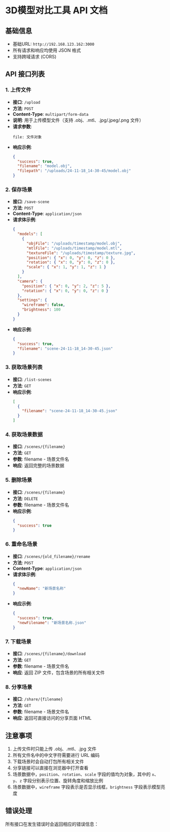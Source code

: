# 3D模型对比工具 API 文档

## 基础信息
- 基础URL: `http://192.168.123.162:3000`
- 所有请求和响应均使用 JSON 格式
- 支持跨域请求 (CORS)

## API 接口列表

### 1. 上传文件
- **接口**: `/upload`
- **方法**: `POST`
- **Content-Type**: `multipart/form-data`
- **说明**: 用于上传模型文件（支持 .obj、.mtl、.jpg/.jpeg/.png 文件）
- **请求参数**:
  ```
  file: 文件对象
  ```
- **响应示例**:
  ```json
  {
    "success": true,
    "filename": "model.obj",
    "filepath": "/uploads/24-11-18_14-30-45/model.obj"
  }
  ```

### 2. 保存场景
- **接口**: `/save-scene`
- **方法**: `POST`
- **Content-Type**: `application/json`
- **请求体示例**:
  ```json
  {
    "models": [
      {
        "objFile": "/uploads/timestamp/model.obj",
        "mtlFile": "/uploads/timestamp/model.mtl",
        "textureFile": "/uploads/timestamp/texture.jpg",
        "position": { "x": 0, "y": 0, "z": 0 },
        "rotation": { "x": 0, "y": 0, "z": 0 },
        "scale": { "x": 1, "y": 1, "z": 1 }
      }
    ],
    "camera": {
      "position": { "x": 0, "y": 2, "z": 5 },
      "rotation": { "x": 0, "y": 0, "z": 0 }
    },
    "settings": {
      "wireframe": false,
      "brightness": 100
    }
  }
  ```
- **响应示例**:
  ```json
  {
    "success": true,
    "filename": "scene-24-11-18_14-30-45.json"
  }
  ```

### 3. 获取场景列表
- **接口**: `/list-scenes`
- **方法**: `GET`
- **响应示例**:
  ```json
  [
    {
      "filename": "scene-24-11-18_14-30-45.json"
    }
  ]
  ```

### 4. 获取场景数据
- **接口**: `/scenes/{filename}`
- **方法**: `GET`
- **参数**: filename - 场景文件名
- **响应**: 返回完整的场景数据

### 5. 删除场景
- **接口**: `/scenes/{filename}`
- **方法**: `DELETE`
- **参数**: filename - 场景文件名
- **响应示例**:
  ```json
  {
    "success": true
  }
  ```

### 6. 重命名场景
- **接口**: `/scenes/{old_filename}/rename`
- **方法**: `POST`
- **Content-Type**: `application/json`
- **请求体示例**:
  ```json
  {
    "newName": "新场景名称"
  }
  ```
- **响应示例**:
  ```json
  {
    "success": true,
    "newFilename": "新场景名称.json"
  }
  ```

### 7. 下载场景
- **接口**: `/scenes/{filename}/download`
- **方法**: `GET`
- **参数**: filename - 场景文件名
- **响应**: 返回 ZIP 文件，包含场景的所有相关文件

### 8. 分享场景
- **接口**: `/share/{filename}`
- **方法**: `GET`
- **参数**: filename - 场景文件名
- **响应**: 返回可直接访问的分享页面 HTML

## 注意事项
1. 上传文件时只能上传 .obj、.mtl、.jpg 文件
2. 所有文件名中的中文字符需要进行 URL 编码
3. 下载场景时会自动打包所有相关文件
4. 分享链接可以直接在浏览器中打开查看
5. 场景数据中，`position`、`rotation`、`scale` 字段的值均为对象，其中的 `x`、`y`、`z` 字段分别表示位置、旋转角度和缩放比例
6. 场景数据中，`wireframe` 字段表示是否显示线框，`brightness` 字段表示模型亮度

## 错误处理
所有接口在发生错误时会返回相应的错误信息：